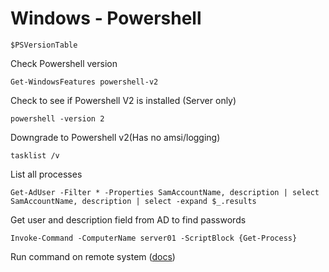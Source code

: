 # Windows - Powershell

```$PSVersionTable```

Check Powershell version

```Get-WindowsFeatures powershell-v2```

Check to see if Powershell V2 is installed (Server only)

```powershell -version 2```

Downgrade to Powershell v2(Has no amsi/logging)

```tasklist /v```

List all processes

``` Get-AdUser -Filter * -Properties SamAccountName, description | select SamAccountName, description | select -expand $_.results ```

Get user and description field from AD to find passwords

```Invoke-Command -ComputerName server01 -ScriptBlock {Get-Process}```

Run command on remote system ([docs](https://docs.microsoft.com/en-us/powershell/module/microsoft.powershell.core/invoke-command?view=powershell-6))
